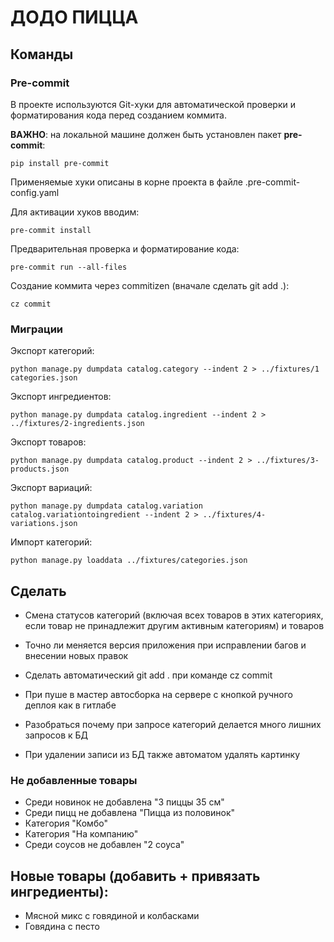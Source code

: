 # ДОДО ПИЦЦА

## Команды
### Pre-commit

В проекте используются Git-хуки для автоматической проверки и форматирования кода перед созданием коммита.

**ВАЖНО**: на локальной машине должен быть установлен пакет **pre-commit**:
   ```
   pip install pre-commit
   ```

Применяемые хуки описаны в корне проекта в файле .pre-commit-config.yaml

Для активации хуков вводим:
   ```
   pre-commit install
   ```
Предварительная проверка и форматирование кода:
   ```
   pre-commit run --all-files
   ```

Создание коммита через commitizen (вначале сделать git add .):
   ```
   cz commit
   ```

### Миграции
Экспорт категорий:
   ```
   python manage.py dumpdata catalog.category --indent 2 > ../fixtures/1 categories.json
   ```
Экспорт ингредиентов:
   ```
   python manage.py dumpdata catalog.ingredient --indent 2 > ../fixtures/2-ingredients.json
   ```
Экспорт товаров:
   ```
   python manage.py dumpdata catalog.product --indent 2 > ../fixtures/3-products.json
   ```
Экспорт вариаций:
   ```
   python manage.py dumpdata catalog.variation catalog.variationtoingredient --indent 2 > ../fixtures/4-variations.json
   ```
Импорт категорий:
   ```
   python manage.py loaddata ../fixtures/categories.json
   ```

## Сделать
- Смена статусов категорий (включая всех товаров в этих категориях, если товар не принадлежит другим активным категориям) и товаров

- Точно ли меняется версия приложения при исправлении багов и внесении новых правок
- Сделать автоматический git add . при команде cz commit
- При пуше в мастер автосборка на сервере с кнопкой ручного деплоя как в гитлабе
- Разобраться почему при запросе категорий делается много лишних запросов к БД
- При удалении записи из БД также автоматом удалять картинку

### Не добавленные товары
- Среди новинок не добавлена "3 пиццы 35 см"
- Среди пицц не добавлена "Пицца из половинок"
- Категория "Комбо"
- Категория "На компанию"
- Среди соусов не добавлен "2 соуса"


## Новые товары (добавить + привязать ингредиенты):
- Мясной микс с говядиной и колбасками
- Говядина с песто
